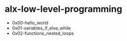 # alx-low-level-programming
* 0x00-hello_world
* 0x01-variables_if_else_while
* 0x02-functions_nested_loops
